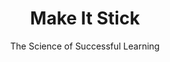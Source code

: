 ---
title: "Make It Stick"
slug: "make-it-stick"
subtitle: "The Science of Successful Learning"
publisher: "Belknap Press"
published: "2014"
asin: "0674729013"
authors: 
  - peter-c-brown

  - mark-a-mcdaniel

  - henry-l-roediger
started: "2016-04-26"
start_year: "2016"
finished: "2016-06-17"
---